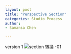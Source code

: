 ```yaml
---
layout: post
title: "Perspective Section"
categories: Studio Process
author:
- Samansa Chen

---
```

version 1
![section  转换 -01](https://user-images.githubusercontent.com/90554987/135541055-4937552e-e960-4420-9d16-d94bf12420ee.png)
